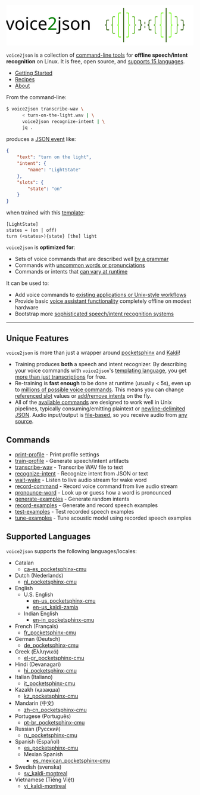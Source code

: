 ![voice2json logo](docs/img/voice2json.svg)

`voice2json` is a collection of [command-line tools](https://voice2json.org/commands.html) for <strong>offline speech/intent recognition</strong> on Linux. It is free, open source, and [supports 15 languages](#supported-languages). 

* [Getting Started](https://voice2json.org/#getting-started)
* [Recipes](https://voice2json.org/recipes.html)
* [About](https://voice2json.org/about.html)

From the command-line:

```bash
$ voice2json transcribe-wav \
      < turn-on-the-light.wav | \
      voice2json recognize-intent | \
      jq .
```

produces a [JSON event](https://voice2json.org/formats.html) like:

```json
{
    "text": "turn on the light",
    "intent": {
        "name": "LightState"
    },
    "slots": {
        "state": "on"
    }
}
```

when trained with this [template](https://voice2json.org/sentences.html):

```
[LightState]
states = (on | off)
turn (<states>){state} [the] light
```

`voice2json` is <strong>optimized for</strong>:

* Sets of voice commands that are described well [by a grammar](https://voice2json.org/sentences.html)
* Commands with [uncommon words or pronunciations](https://voice2json.org/commands.html#pronounce-word)
* Commands or intents that [can vary at runtime](#unique-features)

It can be used to:

* Add voice commands to [existing applications or Unix-style workflows](https://voice2json.org/recipes.html#create-an-mqtt-transcription-service)
* Provide basic [voice assistant functionality](https://voice2json.org/recipes.html#set-and-run-timers) completely offline on modest hardware
* Bootstrap more [sophisticated speech/intent recognition systems](https://voice2json.org/recipes.html#train-a-rasa-nlu-bot)

---

## Unique Features

`voice2json` is more than just a wrapper around [pocketsphinx](https://github.com/cmusphinx/pocketsphinx) and [Kaldi](https://kaldi-asr.org)!

* Training produces **both** a speech and intent recognizer. By describing your voice commands with `voice2json`'s [templating language](https://voice2json.org/sentences.html), you get [more than just transcriptions](https://voice2json.org/formats.html#intents) for free.
* Re-training is **fast enough** to be done at runtime (usually < 5s), even up to [millions of possible voice commands](https://voice2json.org/recipes.html#set-and-run-times). This means you can change [referenced slot](https://voice2json.org/sentences.html#slot-references) values or [add/remove intents](https://voice2json.org/commands.html#intent-whitelist) on the fly.
* All of the [available commands](#commands) are designed to work well in Unix pipelines, typically consuming/emitting plaintext or [newline-delimited JSON](http://jsonlines.org). Audio input/output is [file-based](https://voice2json.org/commands.html#audio-sources), so you receive audio from [any source](https://voice2json.org/recipes.html#stream-microphone-audio-over-a-network).

## Commands

* [print-profile](https://voice2json.org/commands.html#print-profile) - Print profile settings
* [train-profile](https://voice2json.org/commands.html#train-profile) - Generate speech/intent artifacts
* [transcribe-wav](https://voice2json.org/commands.html#transcribe-wav) - Transcribe WAV file to text
* [recognize-intent](https://voice2json.org/commands.html#recognize-intent) - Recognize intent from JSON or text
* [wait-wake](https://voice2json.org/commands.html#wait-wake) - Listen to live audio stream for wake word
* [record-command](https://voice2json.org/commands.html#record-command) - Record voice command from live audio stream
* [pronounce-word](https://voice2json.org/commands.html#pronounce-word) - Look up or guess how a word is pronounced
* [generate-examples](https://voice2json.org/commands.html#generate-examples) - Generate random intents
* [record-examples](https://voice2json.org/commands.html#record-examples) - Generate and record speech examples
* [test-examples](https://voice2json.org/commands.html#test-examples) - Test recorded speech examples
* [tune-examples](https://voice2json.org/commands.html#tune-examples) - Tune acoustic model using recorded speech examples

## Supported Languages

`voice2json` supports the following languages/locales:

* Catalan
    * [ca-es_pocketsphinx-cmu](https://github.com/synesthesiam/ca-es_pocketsphinx-cmu)
* Dutch (Nederlands)
    * [nl_pocketsphinx-cmu](https://github.com/synesthesiam/nl_pocketsphinx-cmu)
* English
    * U.S. English
        * [en-us_pocketsphinx-cmu](https://github.com/synesthesiam/en-us_pocketsphinx-cmu)
        * [en-us_kaldi-zamia](https://github.com/synesthesiam/en-us_kaldi-zamia)
    * Indian English
        * [en-in_pocketsphinx-cmu](https://github.com/synesthesiam/en-in_pocketsphinx-cmu)
* French (Français)
    * [fr_pocketsphinx-cmu](https://github.com/synesthesiam/fr_pocketsphinx-cmu)
* German (Deutsch)
    * [de_pocketsphinx-cmu](https://github.com/synesthesiam/de_pocketsphinx-cmu)
* Greek (Ελληνικά)
    * [el-gr_pocketsphinx-cmu](https://github.com/synesthesiam/el-gr_pocketsphinx-cmu)
* Hindi (Devanagari)
    * [hi_pocketsphinx-cmu](https://github.com/synesthesiam/hi_pocketsphinx-cmu)
* Italian (Italiano)
    * [it_pocketsphinx-cmu](https://github.com/synesthesiam/it_pocketsphinx-cmu)
* Kazakh (қазақша)
    * [kz_pocketsphinx-cmu](https://github.com/synesthesiam/kz_pocketsphinx-cmu)
* Mandarin (中文)
    * [zh-cn_pocketsphinx-cmu](https://github.com/synesthesiam/zh-cn_pocketsphinx-cmu)
* Portugese (Português)
    * [pt-br_pocketsphinx-cmu](https://github.com/synesthesiam/pt-br_pocketsphinx-cmu)
* Russian (Русский)
    * [ru_pocketsphinx-cmu](https://github.com/synesthesiam/ru_pocketsphinx-cmu)
* Spanish (Español)
    * [es_pocketsphinx-cmu](https://github.com/synesthesiam/es_pocketsphinx-cmu)
    * Mexian Spanish
        * [es_mexican_pocketsphinx-cmu](https://github.com/synesthesiam/es_mexican_pocketsphinx-cmu)
* Swedish (svenska)
    * [sv_kaldi-montreal](https://github.com/synesthesiam/sv_kaldi-montreal)
* Vietnamese (Tiếng Việt)
    * [vi_kaldi-montreal](https://github.com/synesthesiam/vi_kaldi-montreal)
